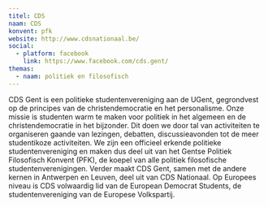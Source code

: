 ```yaml
---
titel: CDS
naam: CDS
konvent: pfk
website: http://www.cdsnationaal.be/
social:
  - platform: facebook
    link: https://www.facebook.com/cds.gent/
themas:
  - naam: politiek en filosofisch
---
```


CDS Gent is een politieke studentenvereniging aan de UGent, gegrondvest op de principes van de christendemocratie en het personalisme.
Onze missie is studenten warm te maken voor politiek in het algemeen en de christendemocratie in het bijzonder.
Dit doen we door tal van activiteiten te organiseren gaande van lezingen, debatten, discussieavonden tot de meer studentikoze activiteiten.
We zijn een officieel erkende politieke studentenvereniging en maken dus deel uit van het Gentse Politiek Filosofisch Konvent (PFK), de koepel van alle politiek filosofische studentenverenigingen.
Verder maakt CDS Gent, samen met de andere kernen in Antwerpen en Leuven, deel uit van CDS Nationaal.
Op Europees niveau is CDS volwaardig lid van de European Democrat Students, de studentenvereniging van de Europese Volkspartij.
